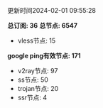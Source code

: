 更新时间2024-02-01 09:55:28

**总订阅: 36**
**总节点: 6547**
- vless节点: 15

**google ping有效节点: 171**
- v2ray节点: 97
- ss节点: 50
- trojan节点: 20
- ssr节点: 4
